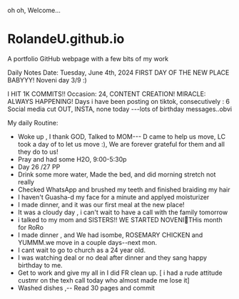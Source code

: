 oh oh, Welcome...
# RolandeU.github.io
A portfolio GitHub webpage with a few bits of my work

Daily Notes
Date: Tuesday, June 4th, 2024
FIRST DAY OF THE NEW PLACE BABYYY!
Noveni day 3/9 :)

I HIT 1K COMMITS!!
Occasion: 24, CONTENT CREATION!
MIRACLE: ALWAYS HAPPENING!
Days i have been posting on tiktok, consecutively : 6
Social media cut OUT, INSTA, none today ---lots of birthday messages..obvi 

My daily Routine:
- Woke up , I thank GOD, Talked to MOM--- D came to help us move, LC took a day of to let us move :), We are forever grateful for them and all they do to us!
- Pray and had some H2O, 9:00-5:30p
- Day 26 /27 PP 
- Drink some more water, Made the bed, and did morning stretch not really
- Checked WhatsApp and brushed my teeth and finished braiding my hair
- I haven't Guasha-d my face for a minute and applyed moisturizer
- I made dinner, and it was our first meal at the new place!
- It was a cloudy day , i can't wait to have a call with the family tomorrow
- i talked to my mom and SISTERS!! WE STARTED NOVENI🥹THis month for RoRo
- I made dinner , and We had isombe, ROSEMARY CHICKEN and YUMMM.we move in a couple days--next mon.
- I cant wait to go to church as a 24 year old.
- I was watching deal or no deal after dinner and they sang happy birthday to me.
- Get to work and give my all in I did FR clean up.
[ i had a rude attitude custmr on the texh call today who almost made me lose it]
- Washed dishes ,-- Read 30 pages and commit


